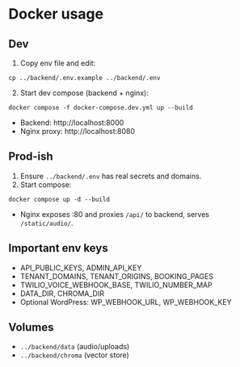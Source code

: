 # Docker usage

## Dev

1) Copy env file and edit:

```
cp ../backend/.env.example ../backend/.env
```

2) Start dev compose (backend + nginx):

```
docker compose -f docker-compose.dev.yml up --build
```

- Backend: http://localhost:8000
- Nginx proxy: http://localhost:8080

## Prod-ish

1) Ensure `../backend/.env` has real secrets and domains.
2) Start compose:

```
docker compose up -d --build
```

- Nginx exposes :80 and proxies `/api/` to backend, serves `/static/audio/`.

## Important env keys

- API_PUBLIC_KEYS, ADMIN_API_KEY
- TENANT_DOMAINS, TENANT_ORIGINS, BOOKING_PAGES
- TWILIO_VOICE_WEBHOOK_BASE, TWILIO_NUMBER_MAP
- DATA_DIR, CHROMA_DIR
- Optional WordPress: WP_WEBHOOK_URL, WP_WEBHOOK_KEY

## Volumes

- `../backend/data` (audio/uploads)
- `../backend/chroma` (vector store)
